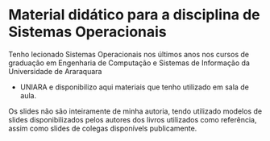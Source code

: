 # Material didático para a disciplina de Sistemas Operacionais

Tenho lecionado Sistemas Operacionais nos últimos anos nos cursos de graduação
em Engenharia de Computação e Sistemas de Informação da Universidade de Araraquara 
- UNIARA e disponibilizo aqui materiais que tenho utilizado em sala de aula.

Os slides não são inteiramente de minha autoria, tendo utilizado modelos de slides 
disponibilizados pelos autores dos livros utilizados como referência, assim
como slides de colegas disponívels publicamente.


